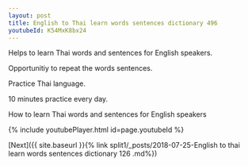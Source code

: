 ```yaml
---
layout: post
title: English to Thai learn words sentences dictionary 496 
youtubeId: K54MxK8bx24
---
```

 
 
Helps to learn Thai words and sentences for English speakers.

Opportunitiy to repeat the words sentences. 

Practice Thai language. 
 
10 minutes practice every day. 
 
How to learn Thai words and sentences for English speakers 
 
{% include youtubePlayer.html id=page.youtubeId %}
 
 
[Next]({{ site.baseurl }}{% link  split1/_posts/2018-07-25-English to thai learn words sentences dictionary 126 .md%})
 
